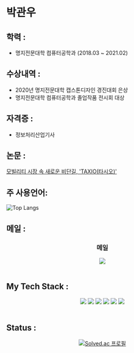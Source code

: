 

# 박관우

## 학력 : 
- 명지전문대학 컴퓨터공학과 (2018.03 ~ 2021.02)

## 수상내역 :
- 2020년 명지전문대학 캡스톤디자인 경진대회 은상
- 명지전문대학 컴퓨터공학과 졸업작품 전시회 대상

## 자격증 : 
- 정보처리산업기사

## 논문 :
<a href="https://www.dbpia.co.kr/journal/articleDetail?nodeId=NODE10532185">모빌리티 시장 속 새로운 비단길, 'TAXIO(타시오)'</a>

## 주 사용언어:
![Top Langs](https://github-readme-stats.vercel.app/api/top-langs/?username=Kwanwoo-park)

## 메일 :
<div align="center">
  <h3>메일</h3>
  <a href="mailto:akakslslzz@naver.com"><img src="https://img.shields.io/badge/Naver-6DB33F?style=for-the-badge&logo=Naver&logoColor=white" /></a>
</div>
</br>
  
## My Tech Stack :
<div align="center">
  <img src="https://img.shields.io/badge/Spring-6DB33F?style=for-the-badge&logo=Spring&logoColor=white" />
  <img src="https://img.shields.io/badge/MySQL-4479A1?style=for-the-badge&logo=MySQL&logoColor=white" />  
  <img src="https://img.shields.io/badge/Android-3DDC84?style=for-the-badge&logo=android&logoColor=white"/>
  <img src="https://img.shields.io/badge/Firebase-FFCA28?style=for-the-badge&logo=firebase&logoColor=black"/>
  <img src="https://img.shields.io/badge/java-007396?style=for-the-badge&logo=java&logoColor=white"/>
  <img src="https://img.shields.io/badge/Python-3776AB?style=for-the-badge&logo=Python&logoColor=white"/>
</div>
</br>


## Status :
<div align="center">

[![Solved.ac 프로필](http://mazassumnida.wtf/api/generate_badge?boj=akakslslzz)](https://solved.ac/akakslslzz)

</div>
</br>
